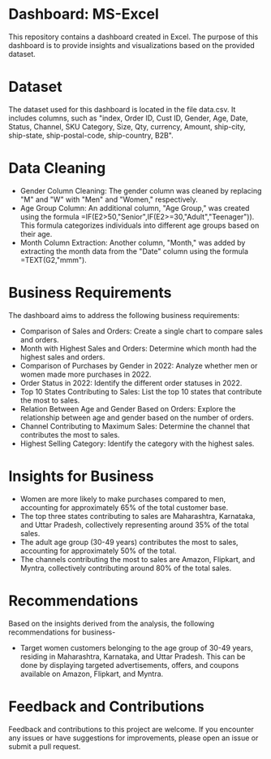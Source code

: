 # Dashboard: MS-Excel

This repository contains a dashboard created in Excel. The purpose of this dashboard is to provide insights and visualizations based on the provided dataset.

# Dataset
The dataset used for this dashboard is located in the file data.csv. It includes columns, such as "index,	Order ID,	Cust ID,	Gender,	Age, Date,	Status,	Channel, 	SKU	Category,	Size,	Qty,	currency,	Amount,	ship-city,	ship-state,	ship-postal-code,	ship-country,	B2B".

# Data Cleaning

* Gender Column Cleaning: The gender column was cleaned by replacing "M" and "W" with "Men" and "Women," respectively.
* Age Group Column: An additional column, "Age Group," was created using the formula =IF(E2>50,"Senior",IF(E2>=30,"Adult","Teenager")). This formula categorizes individuals into different age groups based on their age.
* Month Column Extraction: Another column, "Month," was added by extracting the month data from the "Date" column using the formula =TEXT(G2,"mmm").

# Business Requirements
The dashboard aims to address the following business requirements:

* Comparison of Sales and Orders: Create a single chart to compare sales and orders.
* Month with Highest Sales and Orders: Determine which month had the highest sales and orders.
* Comparison of Purchases by Gender in 2022: Analyze whether men or women made more purchases in 2022.
* Order Status in 2022: Identify the different order statuses in 2022.
* Top 10 States Contributing to Sales: List the top 10 states that contribute the most to sales.
* Relation Between Age and Gender Based on Orders: Explore the relationship between age and gender based on the number of orders.
* Channel Contributing to Maximum Sales: Determine the channel that contributes the most to sales.
* Highest Selling Category: Identify the category with the highest sales.

# Insights for Business

* Women are more likely to make purchases compared to men, accounting for approximately 65% of the total customer base.
* The top three states contributing to sales are Maharashtra, Karnataka, and Uttar Pradesh, collectively representing around 35% of the total sales.
* The adult age group (30-49 years) contributes the most to sales, accounting for approximately 50% of the total.
* The channels contributing the most to sales are Amazon, Flipkart, and Myntra, collectively contributing around 80% of the total sales.

# Recommendations
Based on the insights derived from the analysis, the following recommendations for business-

* Target women customers belonging to the age group of 30-49 years, residing in Maharashtra, Karnataka, and Uttar Pradesh. This can be done by displaying targeted advertisements, offers, and coupons available on Amazon, Flipkart, and Myntra.

# Feedback and Contributions
Feedback and contributions to this project are welcome. If you encounter any issues or have suggestions for improvements, please open an issue or submit a pull request.
